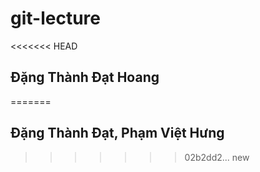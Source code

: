 # git-lecture

<<<<<<< HEAD
## Đặng Thành Đạt Hoang
=======
## Đặng Thành Đạt, Phạm Việt Hưng

>>>>>>> 02b2dd2... new
